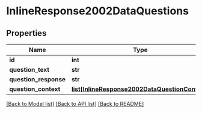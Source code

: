 # InlineResponse2002DataQuestions

## Properties
Name | Type | Description | Notes
------------ | ------------- | ------------- | -------------
**id** | **int** |  | 
**question_text** | **str** |  | 
**question_response** | **str** |  | 
**question_context** | [**list[InlineResponse2002DataQuestionContext]**](InlineResponse2002DataQuestionContext.md) |  | 

[[Back to Model list]](../README.md#documentation-for-models) [[Back to API list]](../README.md#documentation-for-api-endpoints) [[Back to README]](../README.md)


